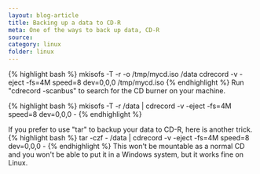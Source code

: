 ```yaml
---
layout: blog-article
title: Backing up a data to CD-R
meta: One of the ways to back up data, CD-R
source:
category: linux
folder: linux
---
```


{% highlight bash %}
mkisofs -T -r -o /tmp/mycd.iso  /data
cdrecord -v -eject -fs=4M speed=8 dev=0,0,0 /tmp/mycd.iso
{% endhighlight %}
Run "cdrecord -scanbus" to search for the CD burner on your machine.

{% highlight bash %}
mkisofs -T -r /data | cdrecord -v -eject -fs=4M speed=8 dev=0,0,0 -
{% endhighlight %}

If you prefer to use "tar" to backup your data to CD-R, here is another trick.
{% highlight bash %}
tar -czf - /data | cdrecord -v -eject -fs=4M speed=8 dev=0,0,0 -
{% endhighlight %}
This won't be mountable as a normal CD and you won't be able to put it in a Windows system, but it works fine on Linux.

